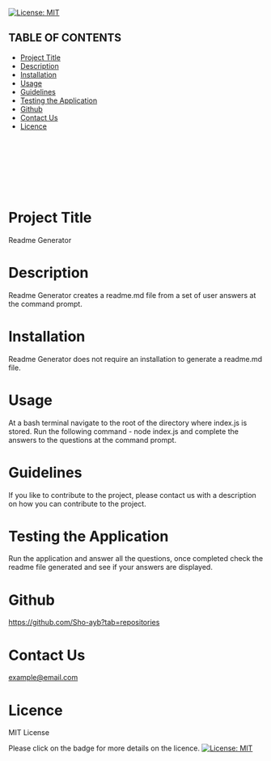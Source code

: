 [![License: MIT](https://img.shields.io/badge/License-MIT-yellow.svg)](https://opensource.org/licenses/MIT)

## TABLE OF CONTENTS 

- [Project Title](#project-title)
- [Description](#description)
- [Installation](#installation)
- [Usage](#usage)
- [Guidelines](#guidelines)
- [Testing the Application](#testing-the-application)
- [Github](#github)
- [Contact Us](#contact-us)
- [Licence](#licence) 

<br>
<br>
<br>
<br>
<br>
<br>

# Project Title

Readme Generator

# Description

Readme Generator creates a readme.md file from a set of user answers at the command prompt.

# Installation

Readme Generator does not require an installation to generate a readme.md file.

# Usage

At a bash terminal navigate to the root of the directory where index.js is stored. Run the following command  - node index.js and complete the answers to the questions at the command prompt.   

# Guidelines

If you like to contribute to the project, please contact us with a description on how you can contribute to the project.  

# Testing the Application

Run the application and answer all the questions, once completed check the readme file generated and see if your answers are displayed.

# Github 

https://github.com/Sho-ayb?tab=repositories

# Contact Us

example@email.com

# Licence

MIT License

Please click on the badge for more details on the licence.
[![License: MIT](https://img.shields.io/badge/License-MIT-yellow.svg)](https://opensource.org/licenses/MIT)